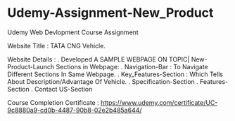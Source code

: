 # Udemy-Assignment-New_Product
Udemy Web Devlopment Course Assignment

Website Title : TATA CNG Vehicle.

Website Details : . Developed A SAMPLE WEBPAGE ON TOPIC| New-Product-Launch
Sections in Webpage:
. Navigation-Bar : To Navigate Different Sections In Same Webpage. 
. Key_Features-Section : Which Tells About Description/Advantage Of Vehicle.
. Specification-Section 
. Features-Section
. Contact US-Section

Course Completion Certificate : https://www.udemy.com/certificate/UC-9c8880a9-cd0b-4487-90b8-02e2b485a644/
